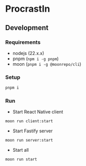 # ProcrastIn

## Development

### Requirements

- nodejs (22.x.x)
- pnpm (`npm i -g pnpm`)
- moon (`pnpm i -g @moonrepo/cli`)

### Setup

```bash
pnpm i
```

### Run

- Start React Native client
```bash
moon run client:start
```
- Start Fastify server
```bash
moon run server:start
```
- Start all
```bash
moon run start
```